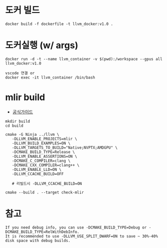 # 도커 빌드
```docker build -f dockerfile -t llvm_docker:v1.0 .```
# 도커실행 (w/ args)
```
docker run -d -t --name llvm_container -v $(pwd):/workspace --gpus all llvm_docker:v1.0
```
```
vscode 연결 or
docker exec -it llvm_container /bin/bash
```
# mlir build
- [공식가이드](https://mlir.llvm.org/getting_started/)

```
mkdir build
cd build

cmake -G Ninja ../llvm \
   -DLLVM_ENABLE_PROJECTS=mlir \
   -DLLVM_BUILD_EXAMPLES=ON \
   -DLLVM_TARGETS_TO_BUILD="Native;NVPTX;AMDGPU" \
   -DCMAKE_BUILD_TYPE=Release \
   -DLLVM_ENABLE_ASSERTIONS=ON \
   -DCMAKE_C_COMPILER=clang \
   -DCMAKE_CXX_COMPILER=clang++ \
   -DLLVM_ENABLE_LLD=ON \
   -DLLVM_CCACHE_BUILD=OFF

   # 리빌드시 -DLLVM_CCACHE_BUILD=ON

cmake --build . --target check-mlir
```

# 참고
```
If you need debug info, you can use -DCMAKE_BUILD_TYPE=Debug or -DCMAKE_BUILD_TYPE=RelWithDebInfo. 
It is recommended to use -DLLVM_USE_SPLIT_DWARF=ON to save ~ 30%-40% disk space with debug builds.
```